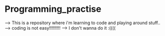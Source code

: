 # Programming_practise
--> This is a repository where i'm learning to code and playing around stuff..
--> coding is not easy!!!!!!!!!
--> I don't wanna do it :((((
